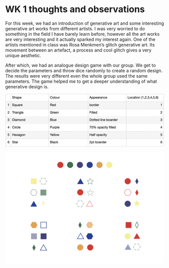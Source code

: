 # WK 1 thoughts and observations

For this week, we had an introduction of generative art and some interesting generative art works from different artists. I was very worried to do something in the field I have barely learn before, however all the art works are very interesting and it actually sparked my interest again. One of the artists mentioned in class was Rosa Menkmen’s glitch generative art. Its movement between an artefact, a process and cool glitch gives a very unique aesthetic. 

After which, we had an analogue design game with our group. We get to decide the parameters and throw dice randomly to create a random design. The results were very different even the whole group used the same parameters. The game helped me to get a deeper understanding of what generative design is. 

![](images/Parameters.png)

![](images/game.png)


